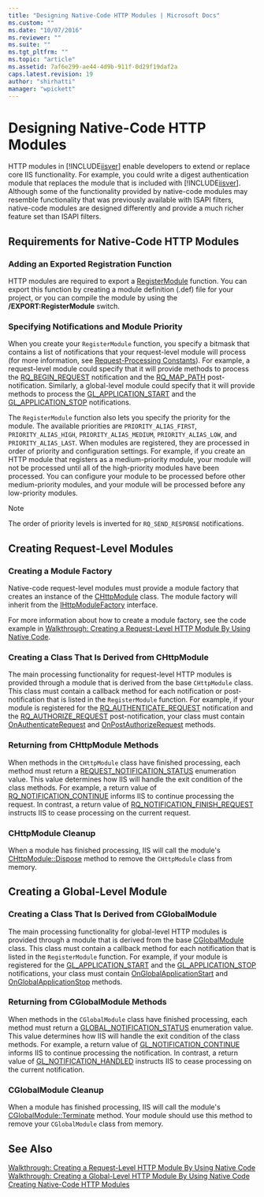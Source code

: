 ```yaml
---
title: "Designing Native-Code HTTP Modules | Microsoft Docs"
ms.custom: ""
ms.date: "10/07/2016"
ms.reviewer: ""
ms.suite: ""
ms.tgt_pltfrm: ""
ms.topic: "article"
ms.assetid: 7af6e299-ae44-4d9b-911f-0d29f19daf2a
caps.latest.revision: 19
author: "shirhatti"
manager: "wpickett"
---
```

# Designing Native-Code HTTP Modules
HTTP modules in [!INCLUDE[iisver](../../wmi-provider/includes/iisver-md.md)] enable developers to extend or replace core IIS functionality. For example, you could write a digest authentication module that replaces the module that is included with [!INCLUDE[iisver](../../wmi-provider/includes/iisver-md.md)]. Although some of the functionality provided by native-code modules may resemble functionality that was previously available with ISAPI filters, native-code modules are designed differently and provide a much richer feature set than ISAPI filters.  
  
## Requirements for Native-Code HTTP Modules  
  
### Adding an Exported Registration Function  
 HTTP modules are required to export a [RegisterModule](../../web-development-reference\native-code-api-reference/pfn-registermodule-function.md) function. You can export this function by creating a module definition (.def) file for your project, or you can compile the module by using the **/EXPORT:RegisterModule** switch.  
  
### Specifying Notifications and Module Priority  
 When you create your `RegisterModule` function, you specify a bitmask that contains a list of notifications that your request-level module will process (for more information, see [Request-Processing Constants](../../web-development-reference\native-code-api-reference/request-processing-constants.md)). For example, a request-level module could specify that it will provide methods to process the [RQ_BEGIN_REQUEST](../../web-development-reference\native-code-api-reference/request-processing-constants.md) notification and the [RQ_MAP_PATH](../../web-development-reference\native-code-api-reference/request-processing-constants.md) post-notification. Similarly, a global-level module could specify that it will provide methods to process the [GL_APPLICATION_START](../../web-development-reference\native-code-api-reference/request-processing-constants.md) and the [GL_APPLICATION_STOP](../../web-development-reference\native-code-api-reference/request-processing-constants.md) notifications.  
  
 The `RegisterModule` function also lets you specify the priority for the module. The available priorities are `PRIORITY_ALIAS_FIRST`, `PRIORITY_ALIAS_HIGH`, `PRIORITY_ALIAS_MEDIUM`, `PRIORITY_ALIAS_LOW`, and `PRIORITY_ALIAS_LAST`. When modules are registered, they are processed in order of priority and configuration settings. For example, if you create an HTTP module that registers as a medium-priority module, your module will not be processed until all of the high-priority modules have been processed. You can configure your module to be processed before other medium-priority modules, and your module will be processed before any low-priority modules.  
  
> [!NOTE]
>  The order of priority levels is inverted for `RQ_SEND_RESPONSE` notifications.  
  
## Creating Request-Level Modules  
  
### Creating a Module Factory  
 Native-code request-level modules must provide a module factory that creates an instance of the [CHttpModule](../../web-development-reference\native-code-api-reference/chttpmodule-class.md) class. The module factory will inherit from the [IHttpModuleFactory](../../web-development-reference\native-code-api-reference/ihttpmodulefactory-interface.md) interface.  
  
 For more information about how to create a module factory, see the code example in [Walkthrough: Creating a Request-Level HTTP Module By Using Native Code](../../web-development-reference\native-code-development-overview\walkthrough-creating-a-request-level-http-module-by-using-native-code.md).  
  
### Creating a Class That Is Derived from CHttpModule  
 The main processing functionality for request-level HTTP modules is provided through a module that is derived from the base `CHttpModule` class. This class must contain a callback method for each notification or post-notification that is listed in the `RegisterModule` function. For example, if your module is registered for the [RQ_AUTHENTICATE_REQUEST](../../web-development-reference\native-code-api-reference/request-processing-constants.md) notification and the [RQ_AUTHORIZE_REQUEST](../../web-development-reference\native-code-api-reference/request-processing-constants.md) post-notification, your class must contain [OnAuthenticateRequest](../../web-development-reference\native-code-api-reference/chttpmodule-onauthenticaterequest-method.md) and [OnPostAuthorizeRequest](../../web-development-reference\native-code-api-reference/chttpmodule-onpostauthorizerequest-method.md) methods.  
  
### Returning from CHttpModule Methods  
 When methods in the `CHttpModule` class have finished processing, each method must return a [REQUEST_NOTIFICATION_STATUS](../../web-development-reference\native-code-api-reference/request-notification-status-enumeration.md) enumeration value. This value determines how IIS will handle the exit condition of the class methods. For example, a return value of [RQ_NOTIFICATION_CONTINUE](../../web-development-reference\native-code-api-reference/request-notification-status-enumeration.md) informs IIS to continue processing the request. In contrast, a return value of [RQ_NOTIFICATION_FINISH_REQUEST](../../web-development-reference\native-code-api-reference/request-notification-status-enumeration.md) instructs IIS to cease processing on the current request.  
  
### CHttpModule Cleanup  
 When a module has finished processing, IIS will call the module's [CHttpModule::Dispose](../../web-development-reference\native-code-api-reference/chttpmodule-dispose-method.md) method to remove the `CHttpModule` class from memory.  
  
## Creating a Global-Level Module  
  
### Creating a Class That Is Derived from CGlobalModule  
 The main processing functionality for global-level HTTP modules is provided through a module that is derived from the base [CGlobalModule](../../web-development-reference\native-code-api-reference/cglobalmodule-class.md) class. This class must contain a callback method for each notification that is listed in the `RegisterModule` function. For example, if your module is registered for the [GL_APPLICATION_START](../../web-development-reference\native-code-api-reference/request-processing-constants.md) and the [GL_APPLICATION_STOP](../../web-development-reference\native-code-api-reference/request-processing-constants.md) notifications, your class must contain [OnGlobalApplicationStart](../../web-development-reference\native-code-api-reference/cglobalmodule-onglobalapplicationstart-method.md) and [OnGlobalApplicationStop](../../web-development-reference\native-code-api-reference/cglobalmodule-onglobalapplicationstop-method.md) methods.  
  
### Returning from CGlobalModule Methods  
 When methods in the `CGlobalModule` class have finished processing, each method must return a [GLOBAL_NOTIFICATION_STATUS](../../web-development-reference\native-code-api-reference/global-notification-status-enumeration.md) enumeration value. This value determines how IIS will handle the exit condition of the class methods. For example, a return value of [GL_NOTIFICATION_CONTINUE](../../web-development-reference\native-code-api-reference/global-notification-status-enumeration.md) informs IIS to continue processing the notification. In contrast, a return value of [GL_NOTIFICATION_HANDLED](../../web-development-reference\native-code-api-reference/global-notification-status-enumeration.md) instructs IIS to cease processing on the current notification.  
  
### CGlobalModule Cleanup  
 When a module has finished processing, IIS will call the module's [CGlobalModule::Terminate](../../web-development-reference\native-code-api-reference/cglobalmodule-terminate-method.md) method. Your module should use this method to remove your `CGlobalModule` class from memory.  
  
## See Also  
 [Walkthrough: Creating a Request-Level HTTP Module By Using Native Code](../../web-development-reference\native-code-development-overview\walkthrough-creating-a-request-level-http-module-by-using-native-code.md)   
 [Walkthrough: Creating a Global-Level HTTP Module By Using Native Code](../../web-development-reference\native-code-development-overview\walkthrough-creating-a-global-level-http-module-by-using-native-code.md)   
 [Creating Native-Code HTTP Modules](../../web-development-reference\native-code-development-overview\creating-native-code-http-modules.md)